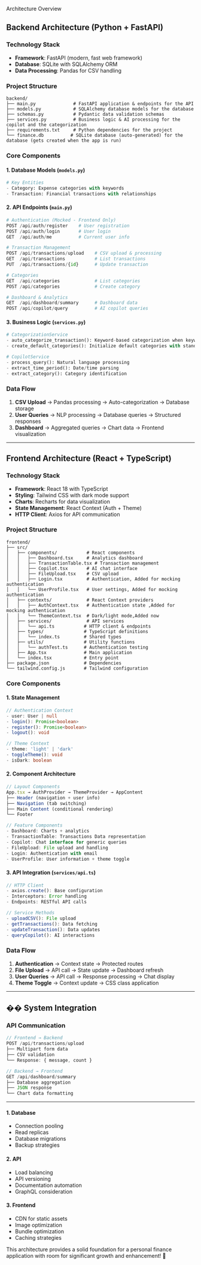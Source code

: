 Architecture Overview

## Backend Architecture (Python + FastAPI)

### **Technology Stack**
- **Framework**: FastAPI (modern, fast web framework)
- **Database**: SQLite with SQLAlchemy ORM
- **Data Processing**: Pandas for CSV handling

### **Project Structure**
```
backend/
├── main.py              # FastAPI application & endpoints for the API
├── models.py            # SQLAlchemy database models for the database
├── schemas.py           # Pydantic data validation schemas
├── services.py          # Business logic & AI processing for the copilot and the categorization
├── requirements.txt     # Python dependencies for the project
└── finance.db          # SQLite database (auto-generated) for the database (gets created when the app is run)
```

### **Core Components**

#### **1. Database Models (`models.py`)**
```python
# Key Entities
- Category: Expense categories with keywords
- Transaction: Financial transactions with relationships
```

#### **2. API Endpoints (`main.py`)**
```python
# Authentication (Mocked - Frontend Only)
POST /api/auth/register    # User registration
POST /api/auth/login       # User login
GET  /api/auth/me          # Current user info

# Transaction Management
POST /api/transactions/upload    # CSV upload & processing
GET  /api/transactions           # List transactions
PUT  /api/transactions/{id}      # Update transaction

# Categories
GET  /api/categories             # List categories
POST /api/categories             # Create category

# Dashboard & Analytics
GET  /api/dashboard/summary      # Dashboard data
POST /api/copilot/query          # AI copilot queries
```

#### **3. Business Logic (`services.py`)**
```python
# CategorizationService
- auto_categorize_transaction(): Keyword-based categorization when keyword is supplied
- create_default_categories(): Initialize default categories with standard wordings

# CopilotService
- process_query(): Natural language processing
- extract_time_period(): Date/time parsing
- extract_category(): Category identification
```

### **Data Flow**
1. **CSV Upload** → Pandas processing → Auto-categorization → Database storage
2. **User Queries** → NLP processing → Database queries → Structured responses
3. **Dashboard** → Aggregated queries → Chart data → Frontend visualization

---

## Frontend Architecture (React + TypeScript)

### **Technology Stack**
- **Framework**: React 18 with TypeScript
- **Styling**: Tailwind CSS with dark mode support
- **Charts**: Recharts for data visualization
- **State Management**: React Context (Auth + Theme)
- **HTTP Client**: Axios for API communication

### **Project Structure**
```
frontend/
├── src/
│   ├── components/           # React components
│   │   ├── Dashboard.tsx     # Analytics dashboard 
│   │   ├── TransactionTable.tsx # Transaction management
│   │   ├── Copilot.tsx       # AI chat interface
│   │   ├── FileUpload.tsx    # CSV upload
│   │   ├── Login.tsx         # Authentication, Added for mocking authentication
│   │   └── UserProfile.tsx   # User settings, Added for mocking authentication
│   ├── contexts/             # React Context providers
│   │   ├── AuthContext.tsx   # Authentication state ,Added for mocking authentication
│   │   └── ThemeContext.tsx  # Dark/light mode,Added now
│   ├── services/             # API services
│   │   └── api.ts           # HTTP client & endpoints
│   ├── types/               # TypeScript definitions
│   │   └── index.ts         # Shared types
│   ├── utils/               # Utility functions
│   │   └── authTest.ts      # Authentication testing
│   ├── App.tsx              # Main application
│   └── index.tsx            # Entry point
├── package.json             # Dependencies
└── tailwind.config.js       # Tailwind configuration
```

### **Core Components**

#### **1. State Management**
```typescript
// Authentication Context
- user: User | null
- login(): Promise<boolean>
- register(): Promise<boolean>
- logout(): void

// Theme Context
- theme: 'light' | 'dark'
- toggleTheme(): void
- isDark: boolean
```

#### **2. Component Architecture**
```typescript
// Layout Components
App.tsx → AuthProvider → ThemeProvider → AppContent
├── Header (navigation + user info)
├── Navigation (tab switching)
├── Main Content (conditional rendering)
└── Footer

// Feature Components
- Dashboard: Charts + analytics
- TransactionTable: Transactions Data representation
- Copilot: Chat interface for generic queries
- FileUpload: File upload and handling
- Login: Authentication with email
- UserProfile: User information + theme toggle
```

#### **3. API Integration (`services/api.ts`)**
```typescript
// HTTP Client
- axios.create(): Base configuration
- Interceptors: Error handling
- Endpoints: RESTful API calls

// Service Methods
- uploadCSV(): File upload
- getTransactions(): Data fetching
- updateTransaction(): Data updates
- queryCopilot(): AI interactions
```

### **Data Flow**
1. **Authentication** → Context state → Protected routes
2. **File Upload** → API call → State update → Dashboard refresh
3. **User Queries** → API call → Response processing → Chat display
4. **Theme Toggle** → Context update → CSS class application

---

## �� System Integration

### **API Communication**
```typescript
// Frontend → Backend
POST /api/transactions/upload
├── Multipart form data
├── CSV validation
└── Response: { message, count }

// Backend → Frontend
GET /api/dashboard/summary
├── Database aggregation
├── JSON response
└── Chart data formatting
```


---


#### **1. Database**
- Connection pooling
- Read replicas
- Database migrations
- Backup strategies

#### **2. API**
- Load balancing
- API versioning
- Documentation automation
- GraphQL consideration

#### **3. Frontend**
- CDN for static assets
- Image optimization
- Bundle optimization
- Caching strategies

This architecture provides a solid foundation for a personal finance application with room for significant growth and enhancement! 🚀